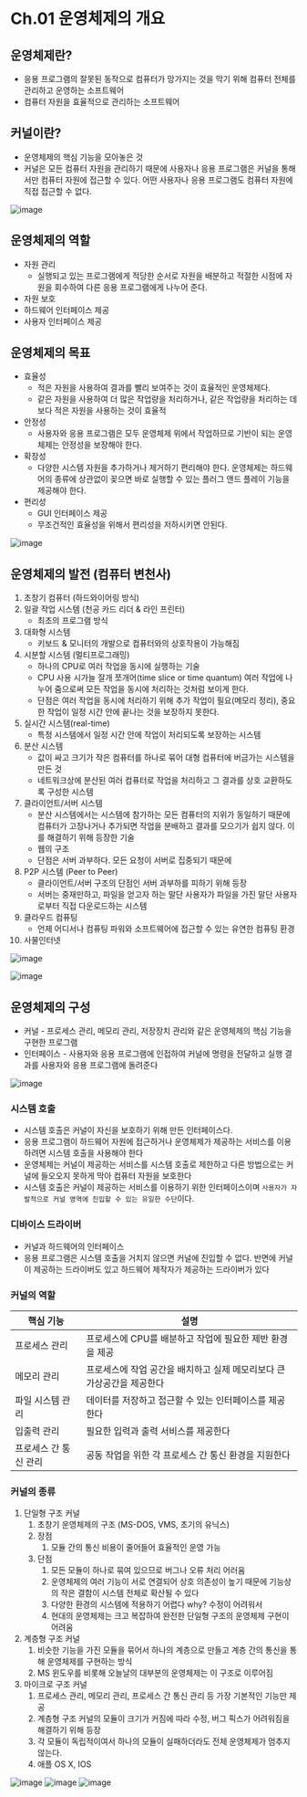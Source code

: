 # Ch.01 운영체제의 개요

## 운영체제란?
- 응용 프로그램의 잘못된 동작으로 컴퓨터가 망가지는 것을 막기 위해 컴퓨터 전체를 관리하고 운영하는 소프트웨어
- 컴퓨터 자원을 효율적으로 관리하는 소프트웨어



## 커널이란?
- 운영체제의 핵심 기능을 모아놓은 것
- 커널은 모든 컴퓨터 자원을 관리하기 때문에 사용자나 응용 프로그램은 커널을 통해서만 컴퓨터 자원에 접근할 수 있다. 어떤 사용자나 응용 프로그램도 컴퓨터 자원에 직접 접근할 수 없다.

![image](https://user-images.githubusercontent.com/85930725/222960694-e0e90f18-d932-4d2b-9f33-f9b049eb7adb.png)


## 운영체제의 역할
- 자원 관리
  - 실행되고 있는 프로그램에게 적당한 순서로 자원을 배분하고 적절한 시점에 자원을 회수하여 다른 응용 프로그램에게 나누어 준다. 
- 자원 보호
- 하드웨어 인터페이스 제공
- 사용자 인터페이스 제공

## 운영체제의 목표
- 효율성
  - 적은 자원을 사용하여 결과를 빨리 보여주는 것이 효율적인 운영체제다.
  - 같은 자원을 사용하여 더 많은 작업량을 처리하거나, 같은 작업량을 처리하는 데 보다 적은 자원을 사용하는 것이 효율적
- 안정성
  - 사용자와 응용 프로그램은 모두 운영체제 위에서 작업하므로 기반이 되는 운영체제는 안정성을 보장해야 한다.
- 확장성
  - 다양한 시스템 자원을 추가하거나 제거하기 편리해야 한다. 운영체제는 하드웨어의 종류에 상관없이 꽂으면 바로 실행할 수 있는 플러그 앤드 플레이 기능을 제공해야 한다.
- 편리성
  - GUI 인터페이스 제공
  - 무조건적인 효율성을 위해서 편리성을 저하시키면 안된다. 


![image](https://user-images.githubusercontent.com/85930725/222960702-a0c8389e-b426-4931-83be-2e51a8b2e64f.png)


## 운영체제의 발전 (컴퓨터 변천사)

1. 초창기 컴퓨터 (하드와이어링 방식)
2. 일괄 작업 시스템 (천공 카드 리더 & 라인 프린터)
   - 최초의 프로그램 방식
3. 대화형 시스템
   - 키보드 & 모니터의 개발으로 컴퓨터와의 상호작용이 가능해짐
4. 시분할 시스템 (멀티프로그래밍)
   - 하나의 CPU로 여러 작업을 동시에 실행하는 기술
   - CPU 사용 시가늘 잘개 쪼개어(time slice or time quantum) 여러 작업에 나누어 줌으로써 모든 작업을 동시에 처리하는 것처럼 보이게 한다.
   - 단점은 여러 작업을 동시에 처리하기 위해 추가 작업이 필요(메모리 정리), 중요한 작업이 일정 시간 안에 끝나는 것을 보장하지 못한다.
5. 실시간 시스템(real-time)
   - 특정 시스템에서 일정 시간 안에 작업이 처리되도록 보장하는 시스템
6. 분산 시스템
   - 값이 싸고 크기가 작은 컴퓨터를 하나로 묶어 대형 컴퓨터에 버금가는 시스템을 만든 것
   - 네트워크상에 분산된 여러 컴퓨터로 작업을 처리하고 그 결과를 상호 교환하도록 구성한 시스템
7. 클라이언트/서버 시스템
   - 분산 시스템에서는 시스템에 참가하는 모든 컴퓨터의 지위가 동일하기 때문에 컴퓨터가 고장나거나 추가되면 작업을 분배하고 결과를 모으기가 쉽지 않다. 이를 해결하기 위해 등장한 기술
   - 웹의 구조
   - 단점은 서버 과부하다. 모든 요청이 서버로 집중되기 때문에
8. P2P 시스템 (Peer to Peer)
   - 클라이언트/서버 구조의 단점인 서버 과부하를 피하기 위해 등장
   - 서버는 중재만하고, 파일을 얻고자 하는 말단 사용자가 파일을 가진 말단 사용자로부터 직접 다운로드하는 시스템
9. 클라우드 컴퓨팅
   - 언제 어디서나 컴퓨팅 파워와 소프트웨어에 접근할 수 있는 유연한 컴퓨팅 환경
10. 사물인터넷
     
![image](https://user-images.githubusercontent.com/85930725/222960727-7140a789-8b46-42d0-8506-6b0b9c402d35.png)

![image](https://user-images.githubusercontent.com/85930725/222960736-bcdfa697-2d35-433c-832e-9fbbe702e638.png)


## 운영체제의 구성
- 커널 - 프로세스 관리, 메모리 관리, 저장장치 관리와 같은 운영체제의 핵심 기능을 구현한 프로그램
- 인터페이스 - 사용자와 응용 프로그램에 인접하여 커널에 명령을 전달하고 실행 결과를 사용자와 응용 프로그램에 돌려준다

![image](https://user-images.githubusercontent.com/85930725/222960748-7c6e1a92-936a-4906-a943-d7eaecb09309.png)


### 시스템 호출
- 시스템 호출은 커널이 자신을 보호하기 위해 만든 인터페이스다.
- 응용 프로그램이 하드웨어 자원에 접근하거나 운영체제가 제공하는 서비스를 이용하려면 시스템 호출을 사용해야 한다
- 운영체제는 커널이 제공하는 서비스를 시스템 호출로 제한하고 다른 방법으로는 커널에 들오오지 못하게 막아 컴퓨터 자원을 보호한다
- 시스템 호출은 커널이 제공하는 서비스를 이용하기 위한 인터페이스이며 `사용자가 자발적으로 커널 영역에 진입할 수 있는 유일한 수단`이다.

### 디바이스 드라이버
- 커널과 하드웨어의 인터페이스
- 응용 프로그램은 시스템 호출을 거치지 않으면 커널에 진입할 수 없다. 반면에 커널이 제공하는 드라이버도 있고 하드웨어 제작자가 제공하는 드라이버가 있다

### 커널의 역할
| 핵심 기능        | 설명                                      |
|--------------|-----------------------------------------|
| 프로세스 관리      | 프로세스에 CPU를 배분하고 작업에 필요한 제반 환경을 제공       |
| 메모리 관리       | 프로세스에 작업 공간을 배치하고 실제 메모리보다 큰 가상공간을 제공한다 |
| 파일 시스템 관리    | 데이터를 저장하고 접근할 수 있는 인터페이스를 제공한다          |
| 입출력 관리       | 필요한 입력과 출력 서비스를 제공한다                    |
| 프로세스 간 통신 관리 | 공동 작업을 위한 각 프로세스 간 통신 환경을 지원한다          |

### 커널의 종류

1. 단일형 구조 커널
   1. 초창기 운영체제의 구조 (MS-DOS, VMS, 초기의 유닉스)
   2. 장점 
      1. 모듈 간의 통신 비용이 줄어들어 효율적인 운영 가능
   3. 단점
      1. 모든 모듈이 하나로 묶여 있으므로 버그나 오류 처리 어러움
      2. 운영체제의 여러 기능이 서로 연결되어 상호 의존성이 높기 때문에 기능상의 작은 결함이 시스템 전체로 확산될 수 있다
      3. 다양한 환경의 시스템에 적용하기 어렵다 why? 수정이 어려워서
      4. 현대의 운영체제는 크고 복잡하여 완전한 단일형 구조의 운영체제 구현이 어려움
2. 계층형 구조 커널
   1. 비슷한 기능을 가진 모듈을 묶어서 하나의 계층으로 만들고 계층 간의 통신을 통해 운영체제를 구현하는 방식
   2. MS 윈도우를 비롯해 오늘날의 대부분의 운영체제는 이 구조로 이루어짐
3. 마이크로 구조 커널
   1. 프로세스 관리, 메모리 관리, 프로세스 간 통신 관리 등 가장 기본적인 기능만 제공
   2. 계층형 구조 커널의 모듈이 크기가 커짐에 따라 수정, 버그 픽스가 어려워짐을 해결하기 위해 등장
   3. 각 모듈이 독립적이여서 하나의 모듈이 실패하더라도 전체 운영체제가 멈추지 않는다.
   4. 애플 OS X, IOS

![image](https://user-images.githubusercontent.com/85930725/222960757-74912fdb-5ab3-4238-8959-06097af99961.png)
![image](https://user-images.githubusercontent.com/85930725/222960764-5044f568-f2c6-4a05-9af9-7419e464ea7d.png)
![image](https://user-images.githubusercontent.com/85930725/222960770-89a6c0fa-aaae-4b05-b938-923f61ed822f.png)
